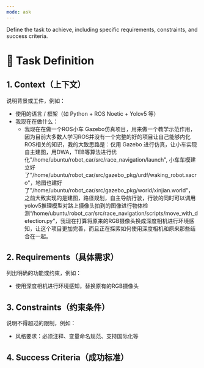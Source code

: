 ```yaml
---
mode: ask
---
```

Define the task to achieve, including specific requirements, constraints, and success criteria.
# 🚀 Task Definition

## 1. Context（上下文）
说明背景或工件，例如：
- 使用的语言 / 框架（如 Python + ROS Noetic + Yolov5 等）
- 我现在在做什么：
    - 我现在在做一个ROS小车 Gazebo仿真项目，用来做一个教学示范作用，因为目前大多数人学习ROS并没有一个完整的好的项目让自己能够内化ROS相关的知识，我的大致思路是：仅用 Gazebo 进行仿真，让小车实现自主建图，用DWA，TEB等算法进行优化"/home/ubuntu/robot_car/src/race_navigation/launch", 小车车模建立好了"/home/ubuntu/robot_car/src/gazebo_pkg/urdf/waking_robot.xacro"，地图也建好了"/home/ubuntu/robot_car/src/gazebo_pkg/world/xinjian.world"，之前大致实现的是建图，路径规划，自主导航行驶，行驶的同时可以调用yolov5推理模型对路上摄像头拍到的图像进行物体检测“/home/ubuntu/robot_car/src/race_navigation/scripts/move_with_detection.py”，我现在打算将原来的RGB摄像头换成深度相机进行环境感知，让这个项目更加完善，而且正在探索如何使用深度相机和原来那些结合在一起。
        

## 2. Requirements（具体需求）
列出明确的功能或约束，例如：
- 使用深度相机进行环境感知，替换原有的RGB摄像头

## 3. Constraints（约束条件）
说明不得超过的限制，例如：
- 风格要求：必须注释、变量命名规范、支持国际化等

## 4. Success Criteria（成功标准）


